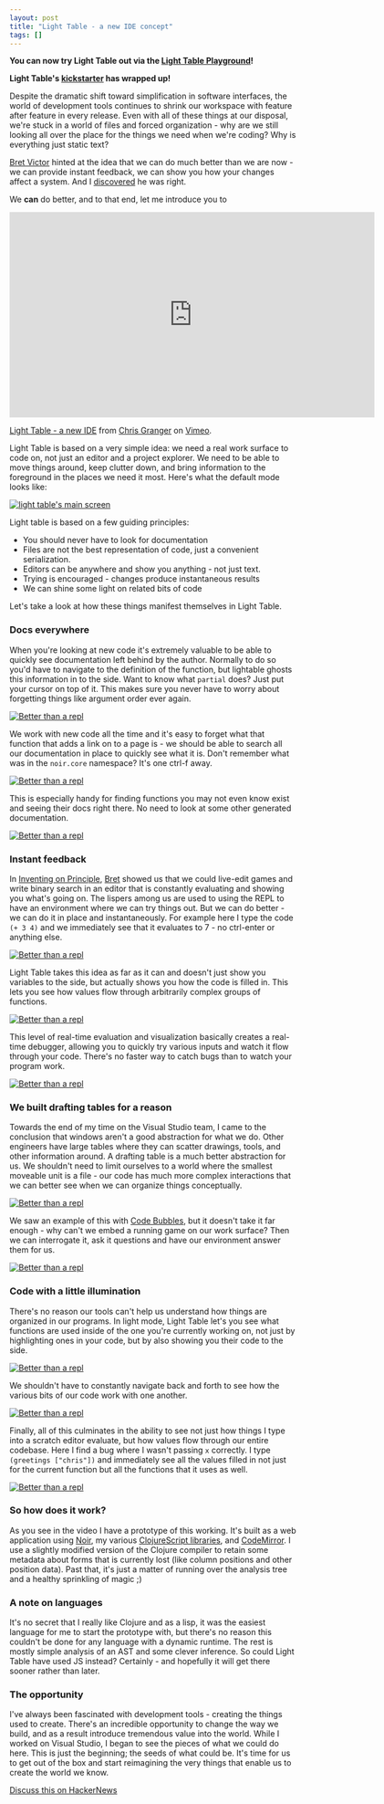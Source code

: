 ```yaml
---
layout: post
title: "Light Table - a new IDE concept"
tags: []
---
```


**You can now try Light Table out via the [Light Table Playground][ltp]!**

**Light Table's [kickstarter][ks] has wrapped up!**

Despite the dramatic shift toward simplification in software interfaces, the world of development tools continues to shrink our workspace with feature after feature in every release. Even with all of these things at our disposal, we're stuck in a world of files and forced organization - why are we still looking all over the place for the things we need when we're coding? Why is everything just static text?

[Bret Victor][bret] hinted at the idea that we can do much better than we are now - we can provide instant feedback, we can show you how your changes affect a system. And I [discovered] he was right.

We **can** do better, and to that end, let me introduce you to

<div class="video">
<iframe src="https://player.vimeo.com/video/40281991?h=e7573f00dc" width="640" height="360" frameborder="0" allow="autoplay; fullscreen; picture-in-picture" allowfullscreen></iframe>
<p><a href="https://vimeo.com/40281991">Light Table - a new IDE</a> from <a href="https://vimeo.com/user11261775">Chris Granger</a> on <a href="https://vimeo.com">Vimeo</a>.</p></div>

Light Table is based on a very simple idea: we need a real work surface to code on, not just an editor and a project explorer. We need to be able to move things around, keep clutter down, and bring information to the foreground in the places we need it most. Here's what the default mode looks like:

[![light table's main screen](/images/lightable/main.png)](/images/lightable/main.png)

Light table is based on a few guiding principles:

* You should never have to look for documentation
* Files are not the best representation of code, just a convenient serialization.
* Editors can be anywhere and show you anything - not just text.
* Trying is encouraged - changes produce instantaneous results
* We can shine some light on related bits of code

Let's take a look at how these things manifest themselves in Light Table.

### Docs everywhere

When you're looking at new code it's extremely valuable to be able to quickly see documentation left behind by the author. Normally to do so you'd have to navigate to the definition of the function, but lightable ghosts this information in to the side. Want to know what `partial` does? Just put your cursor on top of it. This makes sure you never have to worry about forgetting things like argument order ever again.

[![Better than a repl](/images/lightable/inline-docs.png)](/images/lightable/inline-docs.png)

We work with new code all the time and it's easy to forget what that function that adds a link on to a page is - we should be able to search all our documentation in place to quickly see what it is. Don't remember what was in the `noir.core` namespace? It's one ctrl-f away.

[![Better than a repl](/images/lightable/docs.png)](/images/lightable/docs.png)

This is especially handy for finding functions you may not even know exist and seeing their docs right there. No need to look at some other generated documentation.

[![Better than a repl](/images/lightable/doc-find.png)](/images/lightable/doc-find.png)

### Instant feedback

In [Inventing on Principle][talk], [Bret][bret] showed us that we could live-edit games and write binary search in an editor that is constantly evaluating and showing you what's going on. The lispers among us are used to using the REPL to have an environment where we can try things out. But we can do better - we can do it in place and instantaneously. For example here I type the code `(+ 3 4)` and we immediately see that it evaluates to 7 - no ctrl-enter or anything else.

[![Better than a repl](/images/lightable/simple-eval.png)](/images/lightable/simple-eval.png)

Light Table takes this idea as far as it can and doesn't just show you variables to the side, but actually shows you how the code is filled in. This lets you see how values flow through arbitrarily complex groups of functions.

[![Better than a repl](/images/lightable/eval-func.png)](/images/lightable/eval-func.png)

This level of real-time evaluation and visualization basically creates a real-time debugger, allowing you to quickly try various inputs and watch it flow through your code. There's no faster way to catch bugs than to watch your program work.

[![Better than a repl](/images/lightable/eval-close.png)](/images/lightable/eval-close.png)

### We built drafting tables for a reason

Towards the end of my time on the Visual Studio team, I came to the conclusion that windows aren't a good abstraction for what we do. Other engineers have large tables where they can scatter drawings, tools, and other information around. A drafting table is a much better abstraction for us. We shouldn't need to limit ourselves to a world where the smallest moveable unit is a file - our code has much more complex interactions that we can better see when we can organize things conceptually.

[![Better than a repl](/images/lightable/canvas.png)](/images/lightable/canvas.png)

We saw an example of this with [Code Bubbles][bubbles], but it doesn't take it far enough - why can't we embed a running game on our work surface? Then we can interrogate it, ask it questions and have our environment answer them for us.

[![Better than a repl](/images/lightable/game-example.png)](/images/lightable/game-example.png)

### Code with a little illumination

There's no reason our tools can't help us understand how things are organized in our programs. In light mode, Light Table let's you see what functions are used inside of the one you're currently working on, not just by highlighting ones in your code, but by also showing you their code to the side.

[![Better than a repl](/images/lightable/light-full.png)](/images/lightable/light-full.png)

We shouldn't have to constantly navigate back and forth to see how the various bits of our code work with one another.

[![Better than a repl](/images/lightable/light.png)](/images/lightable/light.png)

Finally, all of this culminates in the ability to see not just how things I type into a scratch editor evaluate, but how values flow through our entire codebase. Here I find a bug where I wasn't passing `x` correctly. I type `(greetings ["chris"])` and immediately see all the values filled in not just for the current function but all the functions that it uses as well.

[![Better than a repl](/images/lightable/live-eval-light.png)](/images/lightable/live-eval-light.png)

### So how does it work?

As you see in the video I have a prototype of this working. It's built as a web application using [Noir], my various [ClojureScript libraries][cljs], and [CodeMirror]. I use a slightly modified version of the Clojure compiler to retain some metadata about forms that is currently lost (like column positions and other position data). Past that, it's just a matter of running over the analysis tree and a healthy sprinkling of magic ;)

### A note on languages

It's no secret that I really like Clojure and as a lisp, it was the easiest language for me to start the prototype with, but there's no reason this couldn't be done for any language with a dynamic runtime. The rest is mostly simple analysis of an AST and some clever inference. So could Light Table have used JS instead? Certainly - and hopefully it will get there sooner rather than later.

### The opportunity

I've always been fascinated with development tools - creating the things used to create. There's an incredible opportunity to change the way we build, and as a result introduce tremendous value into the world. While I worked on Visual Studio, I began to see the pieces of what we could do here. This is just the beginning; the seeds of what could be. It's time for us to get out of the box and start reimagining the very things that enable us to create the world we know.

[Discuss this on HackerNews][hn]

[hn]: http://news.ycombinator.com/item?id=3836978
[codemirror]: http://codemirror.net/
[noir]: /projects/noir/
[cljs]: /projects/cljs/
[bubbles]: http://www.andrewbragdon.com/codebubbles_site.asp
[talk]: https://vimeo.com/36579366
[bret]: http://worrydream.com
[video]: http://youtube.com/
[discovered]: /2012/02/26/connecting-to-your-creation/
[ks]: http://www.kickstarter.com/projects/306316578/light-table
[ltp]: http://www.lighttable.com
